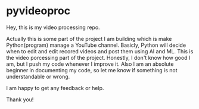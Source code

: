 # pyvideoproc

Hey, this is my video processing repo.

Actually this is some part of the project I am building which is make Python(program) manage a YouTube channel. Basicly, Python will decide when to edit and edit recored videos and post them using AI and ML. This is the video porcessing part of the project. Honestly, I don't know how good I am, but I push my code whenever I improve it. Also I am an absolute beginner in documenting my code, so let me know if something is not understandable or wrong.

I am happy to get any feedback or help.

Thank you!
